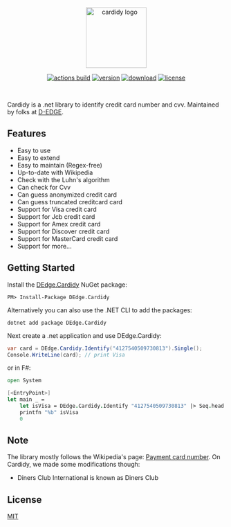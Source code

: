 <br />

<p align="center">
    <img src="https://raw.githubusercontent.com/d-edge/cardidy/main/cardidy.png" alt="cardidy logo" height="140">
</p>

<p align="center">
    <a href="https://github.com/d-edge/Cardidy/actions" title="actions"><img src="https://github.com/d-edge/cardidy/actions/workflows/build.yml/badge.svg?branch=main" alt="actions build" /></a>
    <a href="https://www.nuget.org/packages/DEdge.Cardidy/" title="nuget"><img src="https://img.shields.io/nuget/vpre/DEdge.Cardidy" alt="version" /></a>
    <a href="https://www.nuget.org/stats/packages/DEdge.Cardidy?groupby=Version" title="stats"><img src="https://img.shields.io/nuget/dt/DEdge.Cardidy" alt="download" /></a>
    <a href="https://raw.githubusercontent.com/d-edge/cardidy/main/LICENSE" title="license"><img src="https://img.shields.io/github/license/d-edge/Cardidy" alt="license" /></a>
</p>

<br />

Cardidy is a .net library to identify credit card number and cvv. Maintained by folks at [D-EDGE](https://www.d-edge.com/).

## Features

* Easy to use
* Easy to extend
* Easy to maintain (Regex-free)
* Up-to-date with Wikipedia
* Check with the Luhn's algorithm
* Can check for Cvv
* Can guess anonymized credit card 
* Can guess truncated creditcard card
* Support for Visa credit card
* Support for Jcb credit card
* Support for Amex credit card
* Support for Discover credit card
* Support for MasterCard credit card
* Support for more...

## Getting Started

Install the [DEdge.Cardidy](https://www.nuget.org/packages/DEdge.Cardidy) NuGet package:

    PM> Install-Package DEdge.Cardidy

Alternatively you can also use the .NET CLI to add the packages:

    dotnet add package DEdge.Cardidy

Next create a .net application and use DEdge.Cardidy:

```csharp
var card = DEdge.Cardidy.Identify("4127540509730813").Single();
Console.WriteLine(card); // print Visa
```

or in F#:

```fsharp
open System

[<EntryPoint>]
let main _ =
    let isVisa = DEdge.Cardidy.Identify "4127540509730813" |> Seq.head = DEdge.CardType.Visa
    printfn "%b" isVisa
    0
```

## Note

The library mostly follows the Wikipedia's page: [Payment card number](https://en.wikipedia.org/wiki/Payment_card_number#Issuer_identification_number_(IIN)). On Cardidy, we made some modifications though:

- Diners Club International is known as Diners Club

## License

[MIT](https://raw.githubusercontent.com/d-edge/cardidy/main/LICENSE)
